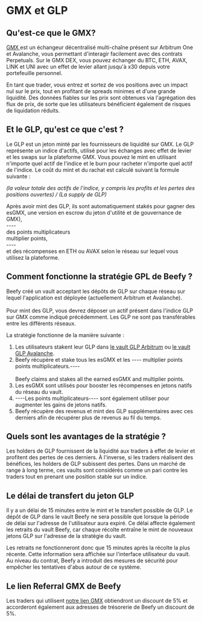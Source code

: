 # GMX et GLP

## Qu'est-ce que le GMX?

[GMX ](https://app.gmx.io/#/trade/?ref=beefy)est un échangeur décentralisé multi-chaîne présent sur Arbitrum One et Avalanche, vous permettant d'interagir facilement avec des contrats Perpetuals. Sur le GMX DEX, vous pouvez échanger du BTC, ETH, AVAX, LINK et UNI avec un effet de levier allant jusqu'à x30 depuis votre portefeuille personnel.

En tant que trader, vous entrez et sortez de vos positions avec un impact nul sur le prix, tout en profitant de spreads minimes et d'une grande liquidité. Des données fiables sur les prix sont obtenues via l'agrégation des flux de prix, de sorte que les utilisateurs bénéficient également de risques de liquidation réduits.

## Et le GLP, qu'est ce que c'est ?

Le GLP est un jeton minté par les fournisseurs de liquidité sur GMX. Le GLP représente un indice d'actifs, utilisé pour les échanges avec effet de levier et les swaps sur la plateforme GMX. Vous pouvez le mint en utilisant n'importe quel actif de l'indice et le burn pour racheter n'importe quel actif de l'indice. Le coût du mint et du rachat est calculé suivant la formule suivante :

_(la valeur totale des actifs de l'indice, y compris les profits et les pertes des positions ouvertes) / (La supply de GLP)_

Après avoir mint des GLP, ils sont automatiquement stakés pour gagner des esGMX, une version en escrow du jeton d'utilité et de gouvernance de GMX), \
\----\
des points multiplicateurs \
multiplier points, \
\----\
et des récompenses en ETH ou AVAX selon le réseau sur lequel vous utilisez la plateforme.

## Comment fonctionne la stratégie GPL de Beefy ?

Beefy créé un vault acceptant les dépôts de GLP sur chaque réseau sur lequel l'application est déployée (actuellement Arbitrum et Avalanche). \
\
Pour mint des GLP, vous devrez déposer un actif présent dans l'indice GLP sur GMX comme indiqué précédemment. Les GLP ne sont pas transférables entre les différents réseaux.

La stratégie fonctionne de la manière suivante :

1. Les utilisateurs stakent leur GLP dans [le vault GLP Arbitrum](https://app.beefy.finance/vault/gmx-arb-glp) ou [le vault GLP Avalanche](https://app.beefy.finance/vault/gmx-avax-glp).
2. Beefy récupère et stake tous les esGMX et les ---- multiplier points points multiplicateurs.----\
   \
   Beefy claims and stakes all the earned esGMX and multiplier points.
3. Les esGMX sont utilisés pour booster les récompenses en jetons natifs du réseau du vault.
4. \----Les points multiplicateurs---- sont également utiliser pour augmenter les gains de jetons natifs.
5. Beefy récupère des revenus et mint des GLP supplémentaires avec ces derniers afin de récupérer plus de revenus au fil du temps.

## Quels sont les avantages de la stratégie ?

Les holders de GLP fournissent de la liquidité aux traders à effet de levier et profitent des pertes de ces derniers. À l'inverse, si les traders réalisent des bénéfices, les holders de GLP subissent des pertes. Dans un marché de range à long terme, ces vaults sont considérés comme un pari contre les traders tout en prenant une position stable sur un indice.

## Le délai de transfert du jeton GLP

Il y a un délai de 15 minutes entre le mint et le transfert possible de GLP. Le dépôt de GLP dans le vault Beefy ne sera possible que lorsque la période de délai sur l'adresse de l'utilisateur aura expiré. Ce délai affecte également les retraits du vault Beefy, car chaque récolte entraîne le mint de nouveaux jetons GLP sur l'adresse de la stratégie du vault.

Les retraits ne fonctionneront donc que 15 minutes après la récolte la plus récente. Cette information sera affichée sur l'interface utilisateur du vault. Au niveau du contrat, Beefy a introduit des mesures de sécurité pour empêcher les tentatives d'abus autour de ce système.

## Le lien Referral GMX de Beefy

Les traders qui utilisent [notre lien GMX](https://app.gmx.io/#/trade/?ref=beefy) obtiendront un discount de 5% et accorderont également aux adresses de trésorerie de Beefy un discount de 5%.
